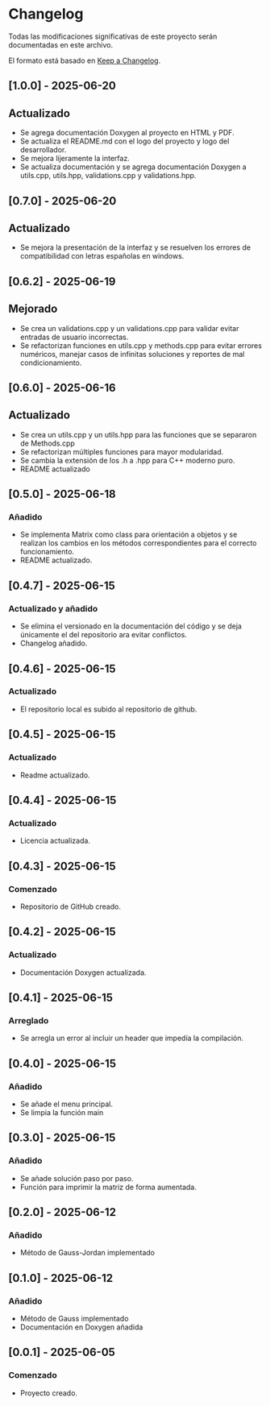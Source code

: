 # Changelog

Todas las modificaciones significativas de este proyecto serán documentadas en este archivo.

El formato está basado en [Keep a Changelog](https://keepachangelog.com/es/1.0.0/).

## [1.0.0] - 2025-06-20
## Actualizado
- Se agrega documentación Doxygen al proyecto en HTML y PDF.
- Se actualiza el README.md con el logo del proyecto y logo del desarrollador.
- Se mejora lijeramente la interfaz.
- Se actualiza documentación y se agrega documentación Doxygen a utils.cpp, utils.hpp, validations.cpp y validations.hpp.

## [0.7.0] - 2025-06-20
## Actualizado
- Se mejora la presentación de la interfaz y se resuelven los errores de compatibilidad con letras españolas en windows.

## [0.6.2] - 2025-06-19
## Mejorado
- Se crea un validations.cpp y un validations.cpp para validar evitar entradas de usuario incorrectas.
- Se refactorizan funciones en utils.cpp y methods.cpp para evitar errores numéricos, manejar casos de infinitas soluciones y reportes de mal condicionamiento.

## [0.6.0] - 2025-06-16
## Actualizado
- Se crea un utils.cpp y un utils.hpp para las funciones que se separaron de Methods.cpp
- Se refactorizan múltiples funciones para mayor modularidad.
- Se cambia la extensión de los .h a .hpp para C++ moderno puro.
- README actualizado

## [0.5.0] - 2025-06-18
### Añadido
- Se implementa Matrix como class para orientación a objetos y se realizan los cambios en los métodos correspondientes para el correcto funcionamiento.
- README actualizado.

## [0.4.7] - 2025-06-15
### Actualizado y añadido
- Se elimina el versionado en la documentación del código y se deja únicamente el del repositorio ara evitar conflictos.
- Changelog añadido.

## [0.4.6] - 2025-06-15
### Actualizado
- El repositorio local es subido al repositorio de github.

## [0.4.5] - 2025-06-15
### Actualizado
- Readme actualizado.

## [0.4.4] - 2025-06-15
### Actualizado
- Licencia actualizada.

## [0.4.3] - 2025-06-15
### Comenzado
- Repositorio de GitHub creado.

## [0.4.2] - 2025-06-15
### Actualizado
- Documentación Doxygen actualizada.

## [0.4.1] - 2025-06-15
### Arreglado
- Se arregla un error al incluir un header que impedía la compilación.

## [0.4.0] - 2025-06-15
### Añadido
- Se añade el menu principal.
- Se limpia la función main

## [0.3.0] - 2025-06-15
### Añadido
- Se añade solución paso por paso.
- Función para imprimir la matriz de forma aumentada.

## [0.2.0] - 2025-06-12
### Añadido
- Método de Gauss-Jordan implementado

## [0.1.0] - 2025-06-12
### Añadido
- Método de Gauss implementado
- Documentación en Doxygen añadida

## [0.0.1] - 2025-06-05
### Comenzado
- Proyecto creado.
